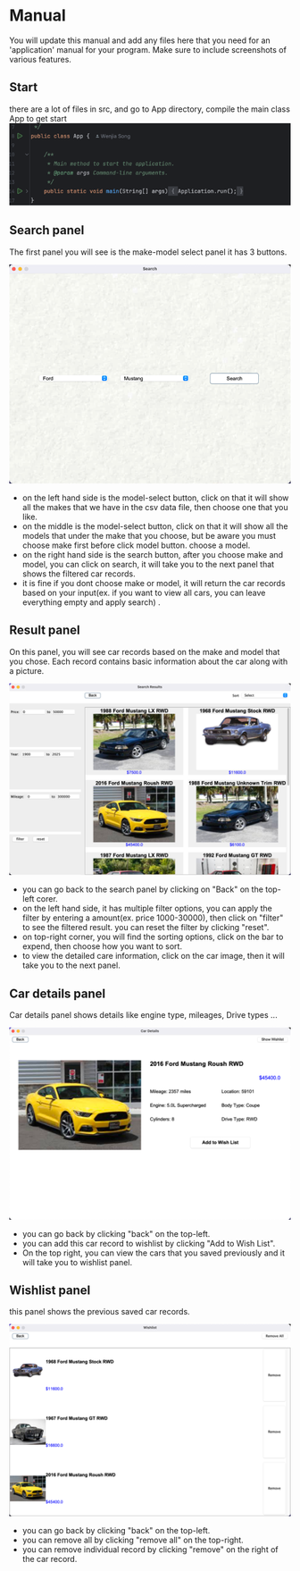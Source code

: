 # Manual 

You will update this manual and add any files here that you need for an 'application' manual for your program. Make sure to include screenshots of various features. 
## Start

there are a lot of files in src, and go to App directory, compile the main class App to get start
![img.png](img.png)

## Search panel
The first panel you will see is the make-model select panel it has 3 buttons.

![img_3.png](img_3.png)

- on the left hand side is the model-select button, click on that it will show all the makes that we have in the csv data file, then choose one that you like.
- on the middle is the model-select button, click on that it will show all the models that under the make that you choose, but be aware you must choose make first before click model button. choose a model.
- on the right hand side is the search button, after you choose make and model, you can click on search, it will take you to the next panel that shows the filtered car records.
- it is fine if you dont choose make or model, it will return the car records based on your input(ex. if you want to view all cars, you can leave everything empty and apply search) .

## Result panel

On this panel, you will see car records based on the make and model that you chose. Each record contains basic information about the car along with a picture.

![img_1.png](img_1.png)

- you can go back to the search panel by clicking on "Back" on the top-left corer.
- on the left hand side, it has multiple filter options, you can apply the filter by entering a amount(ex. price 1000-30000), then click on "filter" to see the filtered result. you can reset the filter by clicking "reset".
- on top-right corner, you will find the sorting options, click on the bar to expend, then choose how you want to sort.
- to view the detailed care information, click on the car image, then it will take you to the next panel.

## Car details panel

Car details panel shows details like engine type, mileages, Drive types ...

![img_2.png](img_2.png)

- you can go back by clicking "back" on the top-left.
- you can add this car record to wishlist by clicking "Add to Wish List".
- On the top right, you can view the cars that you saved previously and it will take you to wishlist panel.

## Wishlist panel

this panel shows the previous saved car records.

![img_4.png](img_4.png)

- you can go back by clicking "back" on the top-left.
- you can remove all by clicking "remove all" on the top-right.
- you can remove individual record by clicking "remove" on the right of the car record.